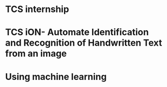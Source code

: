 # TCS internship
# TCS iON- Automate Identification and Recognition of Handwritten Text from an image 
# Using machine learning
